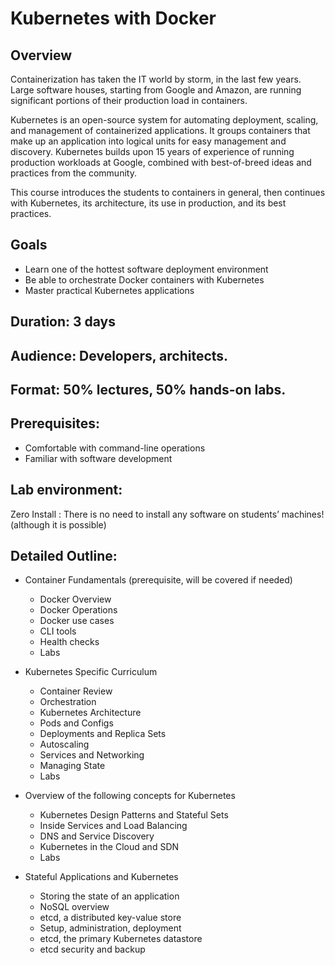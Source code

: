 # Kubernetes with Docker

## Overview
Containerization has taken the IT world by storm, in the last few years. Large software houses, starting from Google and Amazon, are running significant portions of their production load in containers.

Kubernetes is an open-source system for automating deployment, scaling, and management of containerized applications. It groups containers that make up an application into logical units for easy management and discovery. Kubernetes builds upon 15 years of experience of running production workloads at Google, combined with best-of-breed ideas and practices from the community.

This course introduces the students to containers in general, then continues with Kubernetes, its architecture, its use in production, and its best practices.

## Goals
 * Learn one of the hottest software deployment environment
 * Be able to orchestrate Docker containers with Kubernetes
 * Master practical Kubernetes applications

## Duration: 3 days

## Audience: Developers, architects.

## Format: 50% lectures, 50% hands-on labs.

## Prerequisites:
 * Comfortable with command-line operations
 * Familiar with software development

## Lab environment:

Zero Install : There is no need to install any software on students’ machines! (although it is possible)

## Detailed Outline:

 * Container Fundamentals (prerequisite, will be covered if needed)
   - Docker Overview
   - Docker Operations
   - Docker use cases
   - CLI tools
   - Health checks
   - Labs

 * Kubernetes Specific Curriculum
   - Container Review
   - Orchestration
   - Kubernetes Architecture
   - Pods and Configs
   - Deployments and Replica Sets
   - Autoscaling
   - Services and Networking
   - Managing State
   - Labs

* Overview of the following concepts for Kubernetes
   - Kubernetes Design Patterns and Stateful Sets
   - Inside Services and Load Balancing
   - DNS and Service Discovery
   - Kubernetes in the Cloud and SDN
   - Labs

 * Stateful Applications and Kubernetes
   - Storing the state of an application
   - NoSQL overview
   - etcd, a distributed key-value store
   - Setup, administration, deployment
   - etcd, the primary Kubernetes datastore
   - etcd security and backup


